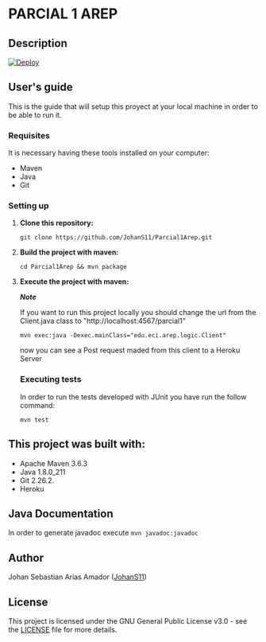  # PARCIAL 1 AREP
## Description

 
  [![Deploy](https://www.herokucdn.com/deploy/button.svg)](https://secret-spire-04197.herokuapp.com/)
 

## User's guide

  This is the guide that will setup this proyect at your local machine in order to be able to run it.
  
  ### Requisites
  
  It is necessary having these tools installed on your computer:
  
  * Maven 
  * Java 
  * Git
 
  ### Setting up
  
1. **Clone this repository:** 

   `git clone https://github.com/JohanS11/Parcial1Arep.git`

2. **Build the project with maven:**
  
    `cd Parcial1Arep && mvn package`

3. **Execute the project with maven:**

     ***Note***
     
     If you want to run this project locally you should change the url from the Client.java class
     to "http://localhost:4567/parcial1"

    `mvn exec:java -Dexec.mainClass="edu.eci.arep.logic.Client" `
    
    now you can see a Post request maded from this client to a Heroku Server
  

   ### Executing tests
   
     In order to run the tests developed with JUnit you have run the follow command:
     
     `mvn test`
   
  ## This project was built with:
  
   - Apache Maven 3.6.3 
   - Java 1.8.0_211
   - Git 2.26.2.
   - Heroku
   
  
  ## Java Documentation
  
  In order to generate javadoc execute `mvn javadoc:javadoc`
  
  ## Author
  
  Johan Sebastian Arias Amador ([JohanS11](https://github.com/JohanS11))
  
  ## License
  
  This project is licensed under the GNU General Public License v3.0 - see the [LICENSE](https://github.com/JohanS11/Parcial1Arep/blob/master/LICENSE) file for more details.

